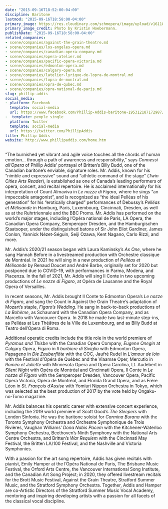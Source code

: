 ```yaml
---
date: "2015-09-16T18:52:00-04:00"
discipline: Baritone
lastmod: "2015-09-16T18:58:00-04:00"
primary_image: https://res.cloudinary.com/schmopera/image/upload/v1611881747/media/2021/01/P._Addis_Headshot_xmlkvb.jpg
primary_image_credit: Photo by Kristin Hoebermann.
publishDate: "2015-09-16T18:58:00-04:00"
related_companies:
- scene/companies/against-the-grain-theatre.md
- scene/companies/los-angeles-opera.md
- scene/companies/canadian-opera-company.md
- scene/companies/opera-atelier.md
- scene/companies/pacific-opera-victoria.md
- scene/companies/edmonton-opera.md
- scene/companies/calgary-opera.md
- scene/companies/latelier-lyrique-de-lopra-de-montral.md
- scene/companies/lopra-de-montral.md
- scene/companies/opra-de-qubec.md
- scene/companies/opra-national-de-paris.md
slug: phillip-addis
social_media:
- platform: Facebook
  template: social-media
  url: https://www.facebook.com/Phillip-Addis-baritone-195312187172987/timeline/
- _template: people_single
  platform: Twitter
  template: social-media
  url: https://twitter.com/PhillipAddis
title: Phillip Addis
website: http://www.phillipaddis.com/home.htm
---
```

“The burnished yet vibrant and agile voice touches all the chords of human emotion… through a path of awareness and responsibility,” says _Connessi all’Opera_ of Phillip Addis’ portrayal of Britten’s Billy Budd, one of the Canadian baritone’s enviable, signature roles. Mr. Addis, known for his “nimble and expressive” sound and “athletic command of the stage” (_Twin Cities Arts Reader_), is established as one of Canada’s leading performers of opera, concert, and recital repertoire. He is acclaimed internationally for his interpretation of Count Almaviva in _Le nozze di Figaro_, where he sings “an impeccable antagonist”, and is recognized as “the ideal Pelléas of his generation” for his “erotically charged” performances of Debussy’s _Pelléas et Mélisande_ in Hamburg, Paris, Luxembourg, Cincinnati, Dresden, as well as at the Ruhrtriennale and the BBC Proms. Mr. Addis has performed on the world’s major stages, including l’Opéra national de Paris, LA Opera, the Canadian Opera Company, Semperoper Dresden, and the Hamburgischen Staatsoper, under the distinguished batons of Sir John Eliot Gardiner, James Conlon, Yannick Nézet-Séguin, Seiji Ozawa, Kent Nagano, Carlo Rizzi, and more.

Mr. Addis’s 2020/21 season began with Laura Kaminsky’s _As One_, where he sang Hannah Before in a livestreamed production with Orchestre classique de Montréal. In 2021 he will sing in a new production of _Pelléas et Mélisande_ by Renaud Doucet and André Barbe, originally set for 2020 but postponed due to COVID-19, with performances in Parma, Modena, and Piacenza. In the fall of 2021, Mr. Addis will sing Il Conte in two upcoming productions of _Le nozze di Figaro_, at Opéra de Lausanne and the Royal Opera of Versailles.

In recent seasons, Mr. Addis brought Il Conte to Edmonton Opera’s _Le nozze di Figaro_, and sang the Count in Against the Grain Theatre’s adaptation of Mozart’s staple, _Figaro’s Wedding_. He sang in back-to-back productions of _La Bohème_, as Schaunard with the Canadian Opera Company, and as Marcello with Vancouver Opera. In 2018 he made two last-minute step-ins, as Pelléas at Les Théâtres de la Ville de Luxembourg, and as Billy Budd at Teatro dell’Opera di Roma.

Additional operatic credits include the title role in the world premiere of _Pyramus and Thisbe_ with the Canadian Opera Company, _Eugene Onegin_ at Calgary Opera, Figaro in _Il barbiere di Siviglia_ with Edmonton Opera, Papageno in _Die Zauberflöte_ with the COC, Jaufré Rudel in _L’amour de loin_ with the Festival d'Opéra de Québec and the Vlaamse Oper, Mercutio in _Roméo et Juliette_ with Minnesota Opera and Opera Carolina, Lt. Audebert in _Silent Night_ with Opéra de Montréal and Cincinnati Opera, Il Conte in _Le nozze di Figaro_ with the Semperoper Dresden, Vancouver Opera, Pacific Opera Victoria, Opéra de Montréal, and Florida Grand Opera, and as Frère Léon in _St. François d’Assise_ with Yomiuri Nippon Orchestra in Tokyo, which was selected as the best production of 2017 by the vote held by Ongaku-no-Tomo magazine.

Mr. Addis balances his operatic career with extensive concert experience, including the 2019 world premiere of Scott Good’s _The Sleepers_ with London Sinfonia. He was the baritone soloist for _Carmina Burana_ with the Toronto Symphony Orchestra and Orchestre Symphonique de Trois Rivières, Vaughan Williams’ _Dona Nobis Pacem_ with the Kitchener-Waterloo Symphony Orchestra, Beethoven’s Ninth Symphony with the National Arts Centre Orchestra, and Britten’s _War Requiem_ with the Cincinnati May Festival, the Britten LA/100 Festival, and the Nashville and Victoria Symphonies.

With a passion for the art song repertoire, Addis has given recitals with pianist, Emily Hamper at the l’Opéra National de Paris, The Brisbane Music Festival, the Orford Arts Centre, the Vancouver International Song Institute, and the Canadian Art Song Project; in 2020, they offered livestream recitals for the Brott Music Festival, Against the Grain Theatre, Stratford Summer Music, and the Stratford Symphony Orchestra. Together, Addis and Hamper are co-Artistic Directors of the Stratford Summer Music Vocal Academy, mentoring and inspiring developing artists with a passion for all facets of the classical vocal discipline.